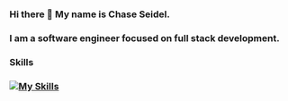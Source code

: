 ### Hi there 👋 My name is Chase Seidel.
### I am a software engineer focused on full stack development.

### Skills
### [![My Skills](https://skillicons.dev/icons?i=js,mysql,react,nodejs,mongodb,cpp,jest,git,html,css&perline=5)](https://skillicons.dev)

<!--
**chaseseidel/chaseseidel** is a ✨ _special_ ✨ repository because its `README.md` (this file) appears on your GitHub profile.

Here are some ideas to get you started:

- 🔭 I’m currently working on ...
- 🌱 I’m currently learning ...
- 👯 I’m looking to collaborate on ...
- 🤔 I’m looking for help with ...
- 💬 Ask me about ...
- 📫 How to reach me: ...
- 😄 Pronouns: ...
- ⚡ Fun fact: ...
-->
